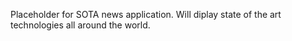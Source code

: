 Placeholder for SOTA news application. Will diplay state of the art technologies all around the world.
